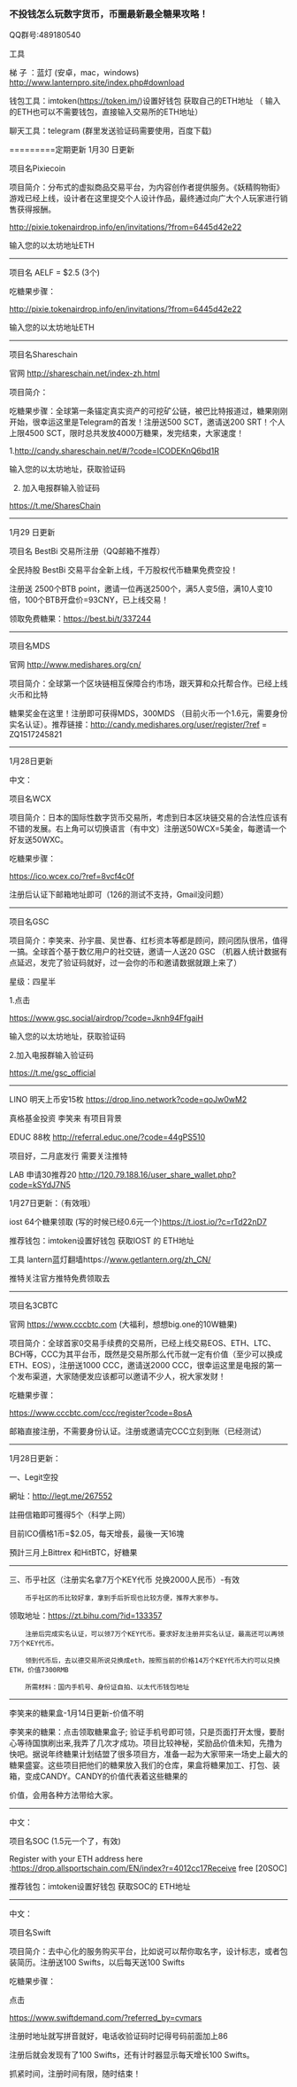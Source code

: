 ### 不投钱怎么玩数字货币，币圈最新最全糖果攻略！
QQ群号:489180540

工具

梯      子 ：蓝灯 (安卓，mac，windows) http://www.lanternpro.site/index.php#download

钱包工具：imtoken(https://token.im/)设置好钱包 获取自己的ETH地址
                 （ 输入的ETH也可以不需要钱包，直接输入交易所的ETH地址）

聊天工具：telegram  (群里发送验证码需要使用，百度下载)

=========定期更新
1月30 日更新 

项目名Pixiecoin

项目简介：分布式的虚拟商品交易平台，为内容创作者提供服务。《妖精购物街》游戏已经上线，设计者在这里提交个人设计作品，最终通过向广大个人玩家进行销售获得报酬。

http://pixie.tokenairdrop.info/en/invitations/?from=6445d42e22

输入您的以太坊地址ETH
***
项目名 AELF = $2.5 (3个)

吃糖果步骤：

http://pixie.tokenairdrop.info/en/invitations/?from=6445d42e22

输入您的以太坊地址ETH
***
项目名Shareschain

官网  http://shareschain.net/index-zh.html

项目简介：

吃糖果步骤：全球第一条锚定真实资产的可挖矿公链，被巴比特报道过，糖果刚刚开始，很幸运这里是Telegram的首发！注册送500 SCT，邀请送200 SRT！个人上限4500 SCT，限时总共发放4000万糖果，发完结束，大家速度！

1.http://candy.shareschain.net/#/?code=ICODEKnQ6bd1R

输入您的以太坊地址，获取验证码

2. 加入电报群输入验证码

https://t.me/SharesChain
***

1月29 日更新 

项目名 BestBi 交易所注册（QQ邮箱不推荐）

全民持股 BestBi 交易平台全新上线，千万股权代币糖果免费空投！

注册送 2500个BTB point，邀请一位再送2500个，满5人变5倍，满10人变10倍，100个BTB开盘价=93CNY，已上线交易！

领取免费糖果：https://best.bi/t/337244

***

项目名MDS

官网  http://www.medishares.org/cn/

项目简介：全球第一个区块链相互保障合约市场，跟天算和众托帮合作。已经上线火币和比特

糖果奖金在这里！注册即可获得MDS，300MDS （目前火币一个1.6元，需要身份实名认证）。推荐链接：http://candy.medishares.org/user/register/?ref = ZQ1517245821

***

1月28日更新 



中文：

项目名WCX

项目简介：日本的国际性数字货币交易所，考虑到日本区块链交易的合法性应该有不错的发展。右上角可以切换语言（有中文）注册送50WCX=5美金，每邀请一个好友送50WXC。

吃糖果步骤：

https://ico.wcex.co/?ref=8vcf4c0f

注册后认证下邮箱地址即可（126的测试不支持，Gmail没问题）

***

项目名GSC

项目简介：李笑来、孙宇晨、吴世春、红杉资本等都是顾问，顾问团队很吊，值得一搞。全球首个基于数亿用户的社交链，邀请一人送20 GSC （机器人统计数据有点延迟，发完了验证码就好，过一会你的币和邀请数据就跟上来了）

星级：四星半

1.点击

https://www.gsc.social/airdrop/?code=Jknh94FfgaiH

输入您的以太坊地址，获取验证码

2.加入电报群输入验证码

https://t.me/gsc_official

***

LINO 明天上币安15枚  https://drop.lino.network?code=qoJw0wM2

真格基金投资 李笑来 有项目背景

EDUC 88枚  http://referral.educ.one/?code=44gPS510

项目好，二月底发行  需要关注推特

LAB 申请30推荐20  http://120.79.188.16/user_share_wallet.php?code=kSYdJ7N5

1月27日更新：（有效哦）

iost 64个糖果领取  (写的时候已经0.6元一个)https://t.iost.io/?c=rTd22nD7

推荐钱包：imtoken设置好钱包 获取IOST 的 ETH地址

工具 lantern蓝灯翻墙https://www.getlantern.org/zh_CN/

推特关注官方推特免费领取去

***

项目名3CBTC

官网  https://www.cccbtc.com (大福利，想想big.one的10W糖果)

项目简介：全球首家0交易手续费的交易所，已经上线交易EOS、ETH、LTC、BCH等，CCC为其平台币，既然是交易所那么代币就一定有价值（至少可以换成ETH、EOS），注册送1000 CCC，邀请送2000 CCC，很幸运这里是电报的第一个发布渠道，大家随便发应该都可以邀请不少人，祝大家发财！

吃糖果步骤：

https://www.cccbtc.com/ccc/register?code=8psA

邮箱直接注册，不需要身份认证。注册或邀请完CCC立刻到账（已经测试）

***

1月28日更新：

一、Legit空投

網址：http://legt.me/267552

註冊信箱即可獲得5个（科学上网）

目前ICO價格1币=$2.05，每天增長，最後一天16塊

預計三月上Bittrex 和HitBTC，好糖果

***

三、币乎社区（注册实名拿7万个KEY代币 兑换2000人民币）-有效

        币乎社区的币比较好拿，拿到手后折现也比较方便，推荐大家参与。

领取地址：https://zt.bihu.com/?id=133357

        注册后完成实名认证，可以领7万个KEY代币。要求好友注册并实名认证，最高还可以再领7万个KEY代币。

        领到代币后，去以德交易所说兑换成eth，按照当前的价格14万个KEY代币大约可以兑换ETH，价值7300RMB

        所需材料：国内手机号、身份证自拍、以太代币钱包地址

***
李笑来的糖果盒-1月14日更新-价值不明

李笑来的糖果：点击领取糖果盒子; 验证手机号即可领，只是页面打开太慢，要耐心等待国旗刷出来,我弄了几次才成功。项目比较神秘，奖励品价值未知，先撸为快吧。据说年终糖果计划结盟了很多项目方，准备一起为大家带来一场史上最大的糖果盛宴。这些项目把他们的糖果放入我们的仓库，果盒将糖果加工、打包、装箱，变成CANDY。CANDY的价值代表着这些糖果的

价值，会用各种方法带给大家。

***

中文：

项目名SOC (1.5元一个了，有效)

Register with your ETH address here :https://drop.allsportschain.com/EN/index?r=4012cc17Receive free [20SOC]

推荐钱包：imtoken设置好钱包 获取SOC的 ETH地址

***

中文：

项目名Swift

项目简介：去中心化的服务购买平台，比如说可以帮你取名字，设计标志，或者包装简历。注册送100 Swifts，以后每天送100 Swifts

吃糖果步骤：

点击

https://www.swiftdemand.com/?referred_by=cvmars

注册时地址就写拼音就好，电话收验证码时记得号码前面加上86

注册后就会发现有了100 Swifts，还有计时器显示每天增长100 Swifts。

抓紧时间，注册时间有限，随时结束！

